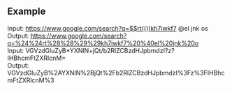 ## Example ##
Input: https://www.google.com/search?q=$$rt(())kh7iwkf7 @el jnk os  
Output: https://www.google.com/search?q=%24%24rt%28%28%29%29kh7iwkf7%20%40el%20jnk%20o  
Input: VGVzdGluZyB*YXNlN+jQt/b2RlZCBzdHJpbmdzI?z?IHBhcmFtZXRlcnM=  
Output: VGVzdGluZyB%2AYXNlN%2BjQt%2Fb2RlZCBzdHJpbmdzI%3Fz%3FIHBhcmFtZXRlcnM%3  

